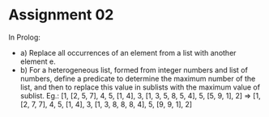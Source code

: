# Assignment 02
In Prolog:
- a) Replace all occurrences of an element from a list with another element e.
- b) For a heterogeneous list, formed from integer numbers and list of numbers, define a predicate to determine
the maximum number of the list, and then to replace this value in sublists with the maximum value of sublist.
Eg.: [1, [2, 5, 7], 4, 5, [1, 4], 3, [1, 3, 5, 8, 5, 4], 5, [5, 9, 1], 2] =>
[1, [2, 7, 7], 4, 5, [1, 4], 3, [1, 3, 8, 8, 8, 4], 5, [9, 9, 1], 2]
